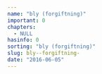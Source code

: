 ```yaml
---
name: "bly (forgiftning)"
important: 0
chapters:
  - NULL
hasinfo: 0
sorting: "bly (forgiftning)"
slug: bly--forgiftning-
date: "2016-06-05"
---
```

